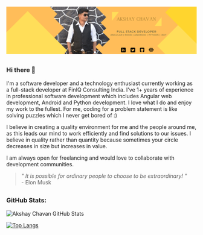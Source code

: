 ![enter image description here](https://raw.githubusercontent.com/AkshayChavan7/AkshayChavan7/main/LinkedIn%20Banner%20Yellow.png)
## 
### Hi there 👋
I'm a software developer and a technology enthusiast currently working as a full-stack developer at FinIQ Consulting India. I've 1+ years of experience in professional software development which includes Angular web development, Android and Python development. I love what I do and enjoy my work to the fullest. For me, coding for a problem statement is like solving puzzles which I never get bored of :)

I believe in creating a quality environment for me and the people around me, as this leads our mind to work efficiently and find solutions to our issues. I believe in quality rather than quantity because sometimes your circle decreases in size but increases in value. 

I am always open for freelancing and would love to collaborate with development communities.

> *" It is possible for ordinary people to choose to be extraordinary! "*
> <br/> - Elon Musk
##  

### GitHub Stats: 


![Akshay Chavan GitHub Stats](https://github-readme-stats.vercel.app/api?username=AkshayChavan7&&show_icons=true&title_color=ffffff&icon_color=13&text_color=daf7dc&bg_color=151515)


[![Top Langs](https://github-readme-stats.vercel.app/api/top-langs/?username=AkshayChavan7&card_width=494px)](https://github.com/AkshayChavan7/github-readme-stats)
